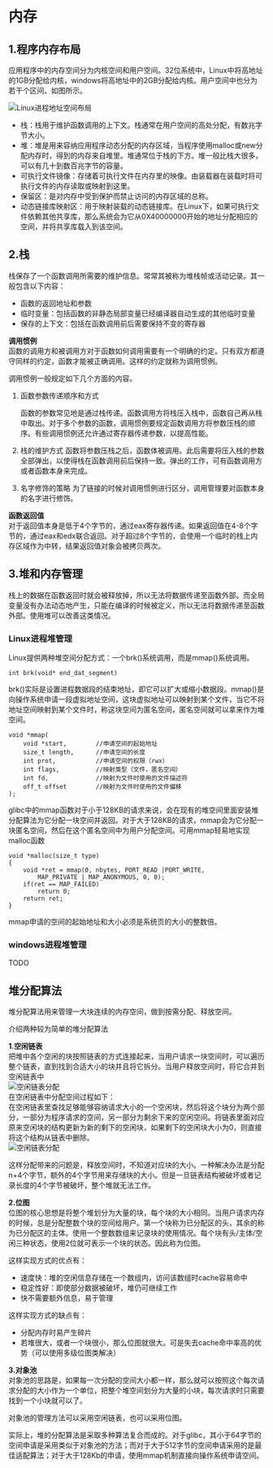 # 内存

## 1.程序内存布局 
应用程序中的内存空间分为内核空间和用户空间。32位系统中，Linux中将高地址的1GB分配给内核，windows将高地址中的2GB分配给内核。用户空间中也分为若干个区间。如图所示。         

![Linux进程地址空间布局](https://github.com/KeshawnZhen/mynote/blob/master/compile-linker/pic/linux_process_address_space_layout.jpg)

- 栈：栈用于维护函数调用的上下文。栈通常在用户空间的高处分配，有数兆字节大小。
- 堆：堆是用来容纳应用程序动态分配的内存区域，当程序使用malloc或new分配内存时，得到的内存来自堆里。堆通常位于栈的下方。堆一般比栈大很多，可以有几十到数百兆字节的容量。
- 可执行文件镜像：存储着可执行文件在内存里的映像。由装载器在装载时将可执行文件的内存读取或映射到这里。
- 保留区：是对内存中受到保护而禁止访问的内存区域的总称。
- 动态链接库映射区：用于映射装载的动态链接库。在Linux下，如果可执行文件依赖其他共享库，那么系统会为它从0X40000000开始的地址分配相应的空间，并将共享库载入到该空间。

## 2.栈
栈保存了一个函数调用所需要的维护信息。常常其被称为堆栈帧或活动记录。其一般包含以下内容：
- 函数的返回地址和参数
- 临时变量：包括函数的非静态局部变量已经编译器自动生成的其他临时变量
- 保存的上下文：包括在函数调用前后需要保持不变的寄存器

**调用惯例**         
函数的调用方和被调用方对于函数如何调用需要有一个明确的约定。只有双方都遵守同样的约定，函数才能被正确调用。这样的约定就称为调用惯例。

调用惯例一般规定如下几个方面的内容。       

1. 函数参数传递顺序和方式

    函数的参数常见地是通过栈传递。函数调用方将栈压入栈中，函数自己再从栈中取出。对于多个参数的函数，调用惯例要规定函数调用方将参数压栈的顺序。有些调用惯例还允许通过寄存器传递参数，以提高性能。
2. 栈的维护方式
    函数将参数压栈之后，函数体被调用。此后需要将压入栈的参数全部弹出，以使得栈在函数调用前后保持一致。弹出的工作，可有函数调用方或者函数本身来完成。
3. 名字修饰的策略
    为了链接的时候对调用惯例进行区分，调用管理要对函数本身的名字进行修饰。

**函数返回值**           
对于返回值本身是低于4个字节的，通过eax寄存器传递。如果返回值在4-8个字节的，通过eax和edx联合返回。对于超过8个字节的，会使用一个临时的栈上内存区域作为中转，结果返回值对象会被拷贝两次。

## 3.堆和内存管理
栈上的数据在函数返回时就会被释放掉，所以无法将数据传递至函数外部。而全局变量没有办法动态地产生，只能在编译的时候被定义，所以无法将数据传递至函数外部。使用堆可以改善这类情况。       
### Linux进程堆管理
Linux提供两种堆空间分配方式：一个brk()系统调用，而是mmap()系统调用。  
```
int brk(void* end_dat_segment)
```       
brk()实际是设置进程数据段的结束地址，即它可以扩大或缩小数据段。mmap()是向操作系统申请一段虚拟地址空间，这块虚拟地址可以映射到某个文件，当它不将地址空间映射到某个文件时，称这块空间为匿名空间，匿名空间就可以拿来作为堆空间。
```
void *mmap(
    void *start,        //申请空间的起始地址
    size_t length,      //申请空间的长度
    int prot,           //申请空间的权限（rwx）
    int flags,          //映射类型（文件，匿名空间）
    int fd,             //映射为文件时使用的文件描述符
    off_t offset        //映射为文件时使用的文件偏移
);
```
glibc中的mmap函数对于小于128KB的请求来说，会在现有的堆空间里面安装堆分配算法为它分配一块空间并返回。对于大于128KB的请求，mmap会为它分配一块匿名空间，然后在这个匿名空间中为用户分配空间。可用mmap轻易地实现malloc函数
```
void *malloc(size_t type)
{
    void *ret = mmap(0, nbytes, PORT_READ |PORT_WRITE,
        MAP_PRIVATE | MAP_ANONYMOUS, 0, 0);
    if(ret == MAP_FAILED)
        return 0;
    return ret;
}
```
mmap申请的空间的起始地址和大小必须是系统页的大小的整数倍。

### windows进程堆管理
TODO

## 堆分配算法
堆分配算法用来管理一大块连续的内存空间，做到按需分配、释放空间。

介绍两种较为简单的堆分配算法

**1.空闲链表**               
把堆中各个空闲的块按照链表的方式连接起来，当用户请求一块空间时，可以遍历整个链表，直到找到合适大小的块并且将它拆分。当用户释放空间时，将它合并到空闲链表中             
![空闲链表分配](https://github.com/KeshawnZhen/mynote/blob/master/compile-linker/pic/free_list_allocation.jpg)            
在空闲链表中分配空间过程如下：      
在空闲链表里查找足够能够容纳请求大小的一个空闲块，然后将这个块分为两个部分，一部分为程序请求的空间，另一部分为剩余下来的空闲空间。将链表里面对应原来空闲块的结构更新为新的剩下的空闲块，如果剩下的空闲块大小为0，则直接将这个结构从链表中删除。            
![空闲链表分配](https://github.com/KeshawnZhen/mynote/blob/master/compile-linker/pic/free_list_allocation_2.jpg)             
 
 这样分配带来的问题是，释放空间时，不知道对应块的大小。一种解决办法是分配n+4个字节，额外的4个字节用来存储块的大小。但是一旦链表结构被破坏或者记录长度的4个字节被破坏，整个堆就无法工作。

**2.位图**             
位图的核心思想是将整个堆划分为大量的块，每个块的大小相同。当用户请求内存的时候，总是分配整数个块的空间给用户。第一个块称为已分配区的头，其余的称为已分配区的主体。使用一个整数数组来记录块的使用情况。每个块有头/主体/空闲三种状态，使用2位就可表示一个块的状态。因此称为位图。         

这样实现方式的优点有：             
- 速度快：堆的空闲信息存储在一个数组内，访问该数组时cache容易命中
- 稳定性好：即使部分数据被破坏，堆仍可继续工作
- 快不需要额外信息，易于管理

这样实现方式的缺点有：           
- 分配内存时易产生碎片
- 若堆很大，或者一个块很小，那么位图就很大。可是失去cache命中率高的优势（可以使用多级位图类解决）


**3.对象池**                  
对象池的思路是，如果每一次分配的空间大小都一样，那么就可以按照这个每次请求分配的大小作为一个单位，把整个堆空间划分为大量的小块，每次请求时只需要找到一个小块就可以了。    

对象池的管理方法可以采用空闲链表，也可以采用位图。    

实际上，堆的分配算法是采取多种算法复合而成的。对于glibc，其小于64字节的空间申请是采用类似于对象池的方法；而对于大于512字节的空间申请采用的是最佳适配算法；对于大于128Kb的申请，使用mmap机制直接向操作系统申请空间。








